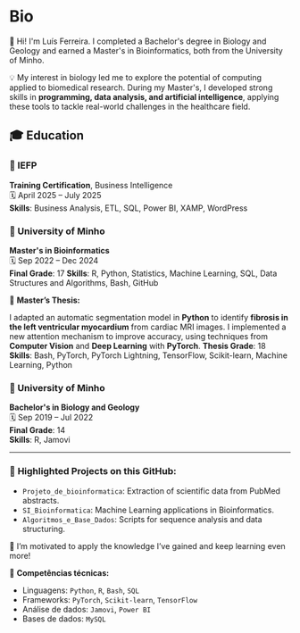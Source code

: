 # Bio

👋 Hi! I'm Luís Ferreira. I completed a Bachelor's degree in Biology and Geology and earned a Master's in Bioinformatics, both from the University of Minho.

💡 My interest in biology led me to explore the potential of computing applied to biomedical research. During my Master's, I developed strong skills in **programming, data analysis, and artificial intelligence**, applying these tools to tackle real-world challenges in the healthcare field.

## 🎓 Education

### 📍 IEFP 
**Training Certification**, Business Intelligence  
🗓 April 2025 – July 2025  
**Skills**: Business Analysis, ETL, SQL, Power BI, XAMP, WordPress



### 📍 University of Minho  
**Master's in Bioinformatics**  
🗓 Sep 2022 – Dec 2024  
**Final Grade**: 17 
**Skills**: R, Python, Statistics, Machine Learning, SQL, Data Structures and Algorithms, Bash, GitHub

🧪 **Master’s Thesis:** 

I adapted an automatic segmentation model in **Python** to identify **fibrosis in the left ventricular myocardium** from cardiac MRI images. I implemented a new attention mechanism to improve accuracy, using techniques from **Computer Vision** and **Deep Learning** with **PyTorch**.
**Thesis Grade**: 18  
**Skills**: Bash, PyTorch,  PyTorch Lightning, TensorFlow, Scikit-learn, Machine Learning, Python



### 📍 University of Minho  
**Bachelor's in Biology and Geology**  
🗓 Sep 2019 – Jul 2022  
**Final Grade**: 14  
**Skills**: R, Jamovi

---

### 📂 **Highlighted Projects on this GitHub:**
- `Projeto_de_bioinformatica`: Extraction of scientific data from PubMed abstracts.
- `SI_Bioinformatica`: Machine Learning applications in Bioinformatics.
- `Algoritmos_e_Base_Dados`: Scripts for sequence analysis and data structuring.

🌱 I’m motivated to apply the knowledge I’ve gained and keep learning even more!


🔧 **Competências técnicas:**
- Linguagens: `Python`, `R`, `Bash`, `SQL`
- Frameworks: `PyTorch`, `Scikit-learn`, `TensorFlow`
- Análise de dados: `Jamovi`, `Power BI` 
- Bases de dados: `MySQL`



